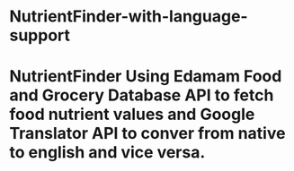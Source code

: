 # NutrientFinder-with-language-support
# NutrientFinder Using Edamam Food and Grocery Database API to fetch food nutrient values and Google Translator API to conver from native to english and vice versa. 
